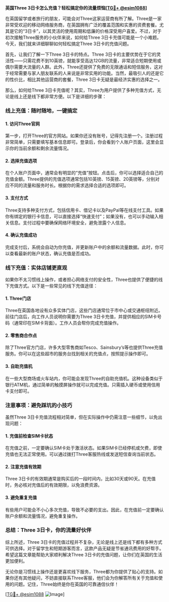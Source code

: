 **英国Three 3日卡怎么充值？轻松搞定你的流量烦恼[[TG💪+ @esim1088](https://t.me/s/esim1088)]**

在英国留学或者旅行的朋友，可能会对Three这家运营商有所了解。Three是一家非常受欢迎的移动网络服务商，在英国拥有广泛的覆盖范围和实惠的资费套餐。尤其是它的“3日卡”，以其灵活的使用周期和低廉的价格深受用户喜爱。不过，对于初次接触Three服务的小伙伴来说，如何给Three 3日卡充值可能是一个小难题。今天，我们就来详细聊聊如何轻松搞定Three 3日卡的充值问题。

首先，让我们了解一下Three 3日卡的特点。Three 3日卡的主要优势在于它的灵活性——只需花费不到10英镑，就能享受高达12GB的流量，非常适合短期使用或偶尔需要大流量的人群。此外，Three还提供了免费的无限通话和短信服务，这对于经常需要与家人朋友联系的人来说是非常实用的功能。当然，最吸引人的还是它的性价比，相比其他运营商的套餐，Three 3日卡无疑是最经济实惠的选择之一。

那么，如何给Three 3日卡充值呢？其实，Three为用户提供了多种充值方式，无论是线上还是线下都非常方便。以下是详细的步骤：

### **线上充值：随时随地，一键搞定**

#### **1. 访问Three官网**
第一步，打开Three的官方网站。如果你还没有账号，记得先注册一个。注册过程非常简单，只需要填写基本信息即可。登录后，你会看到个人账户页面，这里会显示你的当前余额和剩余流量情况。

#### **2. 选择充值选项**
在个人账户页面中，通常会有明显的“充值”按钮。点击后，你可以选择适合自己的充值金额。Three提供的充值选项通常包括10英镑、15英镑、20英镑等，分别对应不同的流量和服务时长。根据你的需求选择合适的选项即可。

#### **3. 支付方式**
Three支持多种支付方式，包括信用卡、借记卡以及PayPal等在线支付工具。如果你有绑定的银行卡信息，可以直接选择“快速支付”；如果没有，也可以手动输入相关信息。支付过程中要确保网络环境安全，避免泄露个人信息。

#### **4. 确认充值成功**
完成支付后，系统会自动为你充值，并更新账户中的余额和流量数据。此时，你可以查看最新的账户状态，确认充值是否成功。

### **线下充值：实体店铺更直观**

如果你不太习惯线上操作，或者担心网络支付的安全性，Three也提供了便捷的线下充值方式。以下是一些常见的线下充值途径：

#### **1. Three门店**
Three在英国各地设有众多实体门店，这些门店通常位于市中心或交通枢纽附近。前往门店后，向工作人员说明你需要为Three 3日卡充值，并提供相应的SIM卡号码（通常印在SIM卡背面）。工作人员会帮你完成充值操作。

#### **2. 零售商合作点**
除了Three官方门店，许多大型零售商如Tesco、Sainsbury’s等也提供Three充值服务。你可以在这些超市的服务台找到相关的充值点，按照提示操作即可。

#### **3. 自助充值机**
在一些大型商场或火车站内，你可能会发现Three的自助充值机。这种设备类似于银行ATM机，通过简单的触摸屏操作就可以完成充值。只需插入硬币或使用信用卡支付即可。

### **注意事项：避免踩坑的小技巧**

虽然Three 3日卡充值流程相对简单，但在实际操作中仍需注意一些细节，以免出现问题：

#### **1. 充值前检查SIM卡状态**
在充值之前，一定要确认SIM卡处于激活状态。如果SIM卡已经停机或欠费，即使充值也无法正常使用。可以通过拨打Three客服热线或发送短信查询当前状态。

#### **2. 注意充值有效期**
Three 3日卡的有效期通常是购买后的一段时间内，比如30天或90天。在充值时，务必核对充值后的有效期限，以免浪费资源。

#### **3. 避免重复充值**
有些用户可能会不小心多次充值，导致不必要的支出。因此，在充值前一定要确认账户余额和流量情况，避免重复操作。

### **总结：Three 3日卡，你的流量好伙伴**

综上所述，Three 3日卡的充值过程并不复杂，无论是线上还是线下都有多种方式可供选择。对于留学生和短期游客而言，这款产品无疑是节省通讯费用的好帮手。希望这篇文章能帮助大家顺利解决Three 3日卡的充值问题，让你们在英国的生活更加便利。

无论你是习惯线上操作还是更喜欢线下服务，Three都为你提供了贴心的支持。如果你还有其他疑问，不妨直接联系Three客服，他们会为你解答所有关于充值和使用的问题。记住，Three始终是你在英国的可靠通信伙伴！

[[TG💪+ @esim1088](https://t.me/s/esim1088) ![Image](https://i.postimg.cc/4NQfJmqS/Snipaste-2025-05-13-00-14-12.png)]
